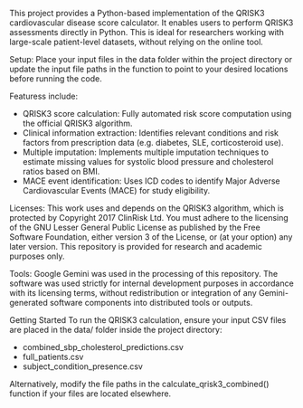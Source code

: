 This project provides a Python-based implementation of the QRISK3 cardiovascular disease score calculator. It enables users to perform QRISK3 assessments directly in Python. This is ideal for researchers working with large-scale patient-level datasets, without relying on the online tool.

Setup:
Place your input files in the data folder within the project directory or update the input file paths in the function to point to your desired locations before running the code.

Featuress include:
- QRISK3 score calculation: Fully automated risk score computation using the official QRISK3 algorithm.
- Clinical information extraction: Identifies relevant conditions and risk factors from prescription data (e.g. diabetes, SLE, corticosteroid use).
- Multiple imputation: Implements multiple imputation techniques to estimate missing values for systolic blood pressure and cholesterol ratios based on BMI.
- MACE event identification: Uses ICD codes to identify Major Adverse Cardiovascular Events (MACE) for study eligibility.

Licenses:
This work uses and depends on the QRISK3 algorithm, which is protected by Copyright 2017 ClinRisk Ltd. You must adhere to the licensing of the GNU Lesser General Public License as published by the Free Software Foundation, either version 3 of the License, or (at your option) any later version. This repository is provided for research and academic purposes only.

Tools:
Google Gemini was used in the processing of this repository. The software was used strictly for internal development purposes in accordance with its licensing terms, without redistribution or integration of any Gemini-generated software components into distributed tools or outputs.

Getting Started
To run the QRISK3 calculation, ensure your input CSV files are placed in the data/ folder inside the project directory:
- combined_sbp_cholesterol_predictions.csv
- full_patients.csv
- subject_condition_presence.csv
  
Alternatively, modify the file paths in the calculate_qrisk3_combined() function if your files are located elsewhere.
